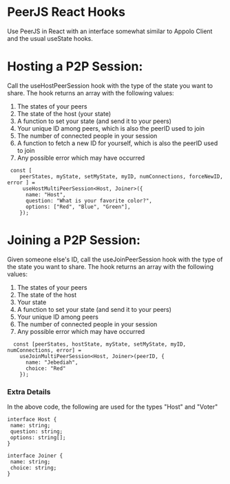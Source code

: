 # PeerJS React Hooks

Use PeerJS in React with an interface somewhat similar to Appolo Client and the usual useState hooks.

# Hosting a P2P Session:

Call the useHostPeerSession hook with the type of the state you want to share. The hook returns an array with the following values:

1. The states of your peers
2. The state of the host (your state)
3. A function to set your state (and send it to your peers)
4. Your unique ID among peers, which is also the peerID used to join
5. The number of connected people in your session
6. A function to fetch a new ID for yourself, which is also the peerID used to join
7. Any possible error which may have occurred

```tsx
 const [
    peerStates, myState, setMyState, myID, numConnections, forceNewID, error ] =
     useHostMultiPeerSession<Host, Joiner>({
      name: "Host",
      question: "What is your favorite color?",
      options: ["Red", "Blue", "Green"],
    });

```

# Joining a P2P Session:

Given someone else's ID, call the useJoinPeerSession hook with the type of the state you want to share. The hook returns an array with the following values:

1. The states of your peers
2. The state of the host
3. Your state
4. A function to set your state (and send it to your peers)
5. Your unique ID among peers
6. The number of connected people in your session
7. Any possible error which may have occurred

```tsx
  const [peerStates, hostState, myState, setMyState, myID, numConnections, error] =
    useJoinMultiPeerSession<Host, Joiner>(peerID, {
      name: "Jebediah",
      choice: "Red"
    });
```

### Extra Details
In the above code, the following are used for the types "Host" and "Voter"
```tsx
interface Host {
 name: string;
 question: string;
 options: string[];
}

interface Joiner {
 name: string;
 choice: string;
}
```

